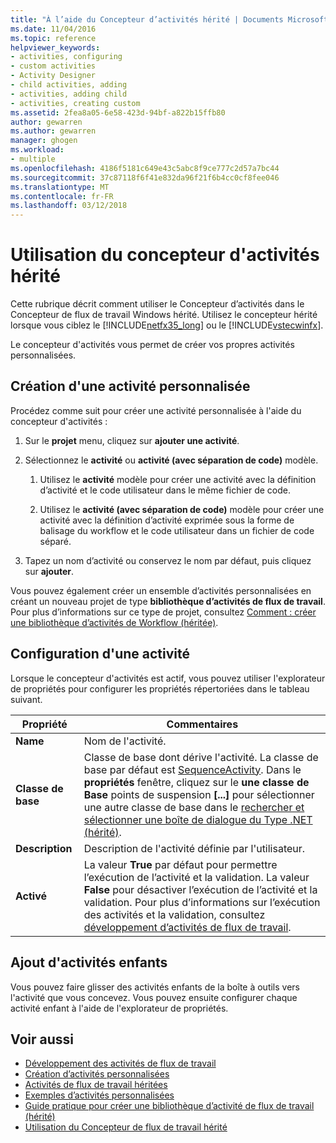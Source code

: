 ```yaml
---
title: "À l’aide du Concepteur d’activités hérité | Documents Microsoft"
ms.date: 11/04/2016
ms.topic: reference
helpviewer_keywords:
- activities, configuring
- custom activities
- Activity Designer
- child activities, adding
- activities, adding child
- activities, creating custom
ms.assetid: 2fea8a05-6e58-423d-94bf-a822b15ffb80
author: gewarren
ms.author: gewarren
manager: ghogen
ms.workload:
- multiple
ms.openlocfilehash: 4186f5181c649e43c5abc8f9ce777c2d57a7bc44
ms.sourcegitcommit: 37c87118f6f41e832da96f21f6b4cc0cf8fee046
ms.translationtype: MT
ms.contentlocale: fr-FR
ms.lasthandoff: 03/12/2018
---
```

# <a name="using-the-legacy-activity-designer"></a>Utilisation du concepteur d'activités hérité
Cette rubrique décrit comment utiliser le Concepteur d’activités dans le Concepteur de flux de travail Windows hérité. Utilisez le concepteur hérité lorsque vous ciblez le [!INCLUDE[netfx35_long](../workflow-designer/includes/netfx35_long_md.md)] ou le [!INCLUDE[vstecwinfx](../workflow-designer/includes/vstecwinfx_md.md)].

 Le concepteur d'activités vous permet de créer vos propres activités personnalisées.

## <a name="creating-a-custom-activity"></a>Création d'une activité personnalisée
 Procédez comme suit pour créer une activité personnalisée à l'aide du concepteur d'activités :

1.  Sur le **projet** menu, cliquez sur **ajouter une activité**.

2.  Sélectionnez le **activité** ou **activité (avec séparation de code)** modèle.

    1.  Utilisez le **activité** modèle pour créer une activité avec la définition d’activité et le code utilisateur dans le même fichier de code.

    2.  Utilisez le **activité (avec séparation de code)** modèle pour créer une activité avec la définition d’activité exprimée sous la forme de balisage du workflow et le code utilisateur dans un fichier de code séparé.

3.  Tapez un nom d’activité ou conservez le nom par défaut, puis cliquez sur **ajouter**.

 Vous pouvez également créer un ensemble d’activités personnalisées en créant un nouveau projet de type **bibliothèque d’activités de flux de travail**. Pour plus d’informations sur ce type de projet, consultez [Comment : créer une bibliothèque d’activités de Workflow (héritée)](../workflow-designer/how-to-create-a-workflow-activity-library-legacy.md).

## <a name="configuring-an-activity"></a>Configuration d'une activité
 Lorsque le concepteur d'activités est actif, vous pouvez utiliser l'explorateur de propriétés pour configurer les propriétés répertoriées dans le tableau suivant.

|Propriété|Commentaires|
|--------------|--------------|
|**Name**|Nom de l'activité.|
|**Classe de base**|Classe de base dont dérive l'activité. La classe de base par défaut est [SequenceActivity](http://go.microsoft.com/fwlink?LinkID=65020). Dans le **propriétés** fenêtre, cliquez sur le **une classe de Base** points de suspension **[...]**  pour sélectionner une autre classe de base dans le [rechercher et sélectionner une boîte de dialogue du Type .NET (hérité)](../workflow-designer/browse-and-select-a-dotnet-type-dialog-box-legacy.md).|
|**Description**|Description de l'activité définie par l'utilisateur.|
|**Activé**|La valeur **True** par défaut pour permettre l’exécution de l’activité et la validation. La valeur **False** pour désactiver l’exécution de l’activité et la validation. Pour plus d’informations sur l’exécution des activités et la validation, consultez [développement d’activités de flux de travail](http://go.microsoft.com/fwlink?LinkID=65024).|

## <a name="adding-child-activities"></a>Ajout d'activités enfants
 Vous pouvez faire glisser des activités enfants de la boîte à outils vers l'activité que vous concevez. Vous pouvez ensuite configurer chaque activité enfant à l'aide de l'explorateur de propriétés.

## <a name="see-also"></a>Voir aussi

- [Développement des activités de flux de travail](http://go.microsoft.com/fwlink?LinkID=65024)
- [Création d’activités personnalisées](http://go.microsoft.com/fwlink?LinkID=65021)
- [Activités de flux de travail héritées](../workflow-designer/legacy-workflow-activities.md)
- [Exemples d’activités personnalisées](http://go.microsoft.com/fwlink?LinkID=65022)
- [Guide pratique pour créer une bibliothèque d’activité de flux de travail (hérité)](../workflow-designer/how-to-create-a-workflow-activity-library-legacy.md)
- [Utilisation du Concepteur de flux de travail hérité](../workflow-designer/using-the-legacy-workflow-designer.md)